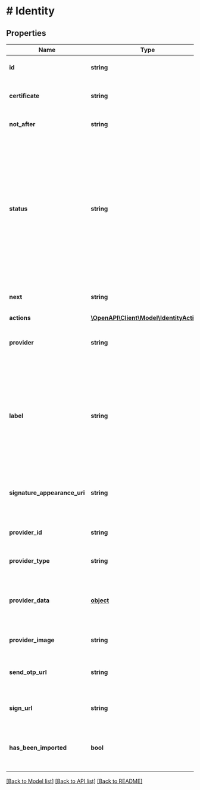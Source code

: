 # # Identity

## Properties

Name | Type | Description | Notes
------------ | ------------- | ------------- | -------------
**id** | **string** | The uuid code that identifies the Identity | [optional] 
**certificate** | **string** | The X.509 certificate in PEM format of the Identity | [optional] 
**not_after** | **string** | Deadline of the Identity, expressed in ISO format | [optional] 
**status** | **string** | Identity status which can be one of the following. When an identity request is send, the identity is created and the status is **pending** until the provider dont&#39;approve the request. Then status of the identity changes to **active**. If for some reason an error occurs during the process, or after that, the status will be **error** | [optional] 
**next** | **string** | The next step to complete the activation procedure | [optional] 
**actions** | [**\OpenAPI\Client\Model\IdentityActions**](IdentityActions.md) |  | [optional] 
**provider** | **string** | The name of the provider that issued the certificate for the Identity | [optional] 
**label** | **string** | The label is an arbitrary name is possible to associate to an idenity. Doing so allows to distinguish different identities issued from the same provider during the performance of the signature in the signature tray | [optional] 
**signature_appearance_uri** | **string** | This is the url to the image that will be impressed on the document after the performance of the signature | [optional] 
**provider_id** | **string** | _provider_id_ is the univocal name of the provider that issued the identity | [optional] 
**provider_type** | **string** | Type of the provider. The most usual type is **cloud** | [optional] 
**provider_data** | [**object**](.md) | Data of the provider that issued the certificate, it is variable from provider to provider | [optional] 
**provider_image** | **string** | This is the logo of the provider that issued the identity | [optional] 
**send_otp_url** | **string** | The url to send a one time password to the user which the identity is associated | [optional] 
**sign_url** | **string** | The url to sign a document of a digital signature transaction | [optional] 
**has_been_imported** | **bool** | If the Identity has been imported from another pre-existing Identity the has_been_imported field is set to **true** | [optional] 

[[Back to Model list]](../../README.md#documentation-for-models) [[Back to API list]](../../README.md#documentation-for-api-endpoints) [[Back to README]](../../README.md)


